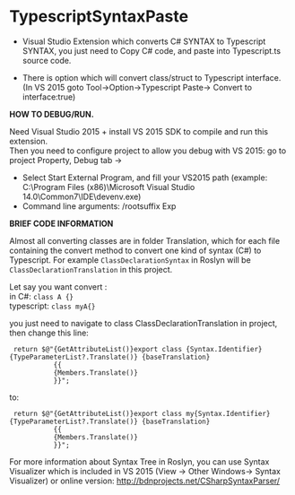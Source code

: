 # TypescriptSyntaxPaste

- Visual Studio Extension which converts C# SYNTAX to Typescript SYNTAX, you just need to Copy C# code, and paste into Typescript.ts source code.    

- There is option which will convert class/struct to Typescript interface. (In VS 2015 goto Tool->Option->Typescript Paste-> Convert to interface:true)    

**HOW TO DEBUG/RUN.**    

Need Visual Studio 2015 + install VS 2015 SDK to compile and run this extension.        
Then you need to configure project to allow you debug with VS 2015: go to project Property, Debug tab -> 
- Select Start External Program, and fill your VS2015 path (example: C:\Program Files (x86)\Microsoft Visual Studio 14.0\Common7\IDE\devenv.exe)
- Command line arguments: /rootsuffix Exp

**BRIEF CODE INFORMATION**

Almost all converting classes are in folder Translation, which for each file containing the convert method to convert one kind of
syntax (C#) to Typescript. For example ````ClassDeclarationSyntax```` in Roslyn will be ````ClassDeclarationTranslation```` in this project.

Let say you want convert :      
in C#: ````class A {}````    
typescript: ````class myA{}````      

you just need to navigate to class ClassDeclarationTranslation in project, then change this line:    
````
 return $@"{GetAttributeList()}export class {Syntax.Identifier}{TypeParameterList?.Translate()} {baseTranslation}
           {{
           {Members.Translate()} 
           }}";
 ````    
to:    
````
 return $@"{GetAttributeList()}export class my{Syntax.Identifier}{TypeParameterList?.Translate()} {baseTranslation}
           {{
           {Members.Translate()} 
           }}";
````    

For more information about Syntax Tree in Roslyn, you can use Syntax Visualizer which is included in VS 2015 (View -> Other Windows-> Syntax Visualizer) or online version: http://bdnprojects.net/CSharpSyntaxParser/
